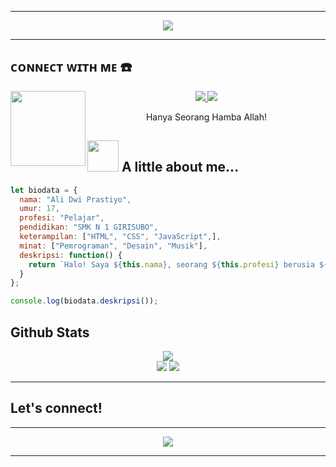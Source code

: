 <hr/>
<p align="center">
  <img src="https://readme-typing-svg.herokuapp.com?font=Koulen&size=35&color=light&width=380&height=50&lines=Welcome+To+My+Github;Nice+To+Meet+You+...&center=true">
</p>
<hr/>

## ᴄᴏɴɴᴇᴄᴛ ᴡɪᴛʜ ᴍᴇ ☎️
<img src="https://github.com/LuciverXploit/LuciverXploit/blob/main/ade7ba57bd941b801c79128ffc54cd60.jpg" width="120" height="120" align="left">
<center>
<p align="center">
  <a href="https://wa.me/6282328703961">
    <img src="https://img.shields.io/badge/WhatsApp-25D366?style=for-the-badge&logo=whatsapp&logoColor=white" />
  </a>
  <a href="https://t.me/alidwi_praz">
    <img src="https://img.shields.io/badge/Telegram-0088cc?style=for-the-badge&logo=telegram&logoColor=white" />
  </a>
</p>
<p>Hanya Seorang Hamba Allah!</p>
</center>


## <img src="https://media.giphy.com/media/VgCDAzcKvsR6OM0uWg/giphy.gif" width="50"> A little about me...
```javascript
let biodata = {
  nama: "Ali Dwi Prastiyo",
  umur: 17,
  profesi: "Pelajar",
  pendidikan: "SMK N 1 GIRISUBO",
  keterampilan: ["HTML", "CSS", "JavaScript",],
  minat: ["Pemrograman", "Desain", "Musik"],
  deskripsi: function() {
    return `Halo! Saya ${this.nama}, seorang ${this.profesi} berusia ${this.umur} tahun. Saya sekarang bersekolah di ${this.pendidikan} dan memiliki keterampilan dalam ${this.keterampilan.join(", ")}. Selain itu, saya juga tertarik dalam ${this.minat.join(", ")}.`;
  }
};

console.log(biodata.deskripsi());
```


## Github Stats 
<p align="center">
  <img src="https://github-readme-stats.vercel.app/api?username=mas-al757&show_icons=true&theme=chartreuse-dark&locale=id"> <br>
  <img  src="https://github-readme-streak-stats.herokuapp.com/?user=mas-al757&theme=chartreuse-dark"/>
  <img src="https://github-readme-stats.vercel.app/api/top-langs/?username=mas-al757&layout=compact&theme=chartreuse-dark&langs_count=12" />
</p>
<hr/>


## Let's connect!



<hr>
<p align="center">
    <img src="https://readme-typing-svg.herokuapp.com?font=Koulen&size=25&color=light&width=380&height=45&lines=Terima+Kasih+Telah+Datang;Ke+Githubku;Jangan+Lupa+Follow+Guys+...&center=true" />
</p>
<hr/>
